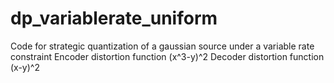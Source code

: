 # dp_variablerate_uniform
Code for strategic quantization of a gaussian source under a variable rate constraint Encoder distortion function (x^3-y)^2 Decoder distortion function (x-y)^2
